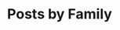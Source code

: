 ---
layout: list_families
title: Posts by Family
permalink: /families
show_single: yes
glossary: single_only
---